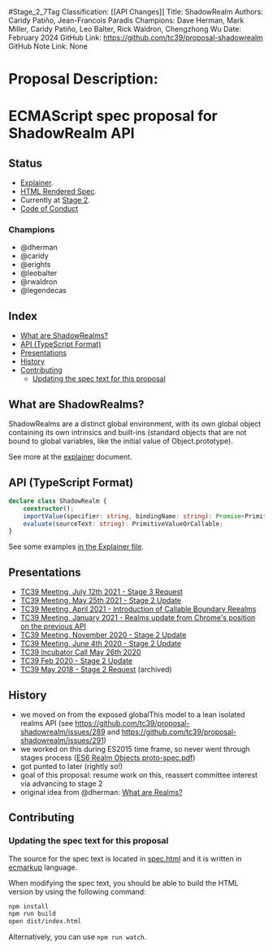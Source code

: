 #Stage_2_7Tag
Classification: [[API Changes]]
Title: ShadowRealm
Authors: Caridy Patiño, Jean-Francois Paradis
Champions: Dave Herman, Mark Miller, Caridy Patiño, Leo Balter, Rick Waldron, Chengzhong Wu
Date: February 2024
GitHub Link: https://github.com/tc39/proposal-shadowrealm
GitHub Note Link: None

# Proposal Description:
# ECMAScript spec proposal for ShadowRealm API

## <a name='Status'></a>Status

- [Explainer](explainer.md).
- [HTML Rendered Spec](https://tc39.es/proposal-shadowrealm/).
- Currently at [Stage 2](https://tc39.es/process-document/).
- [Code of Conduct](https://tc39.es/code-of-conduct/)

### <a name='Champions'></a>Champions

 * @dherman
 * @caridy
 * @erights
 * @leobalter
 * @rwaldron
 * @legendecas

## Index

* [What are ShadowRealms?](#WhatareRealms)
* [API (TypeScript Format)](#APITypeScriptFormat)
* [Presentations](#Presentations)
* [History](#History)
* [Contributing](#Contributing)
	* [Updating the spec text for this proposal](#Updatingthespectextforthisproposal)

## <a name='WhatareRealms'></a>What are ShadowRealms?

ShadowRealms are a distinct global environment, with its own global object containing its own intrinsics and built-ins (standard objects that are not bound to global variables, like the initial value of Object.prototype).

See more at the [explainer](explainer.md) document.

## <a name='APITypeScriptFormat'></a>API (TypeScript Format)

```ts
declare class ShadowRealm {
    constructor();
    importValue(specifier: string, bindingName: string): Promise<PrimitiveValueOrCallable>;
    evaluate(sourceText: string): PrimitiveValueOrCallable;
}
```

See some examples [in the Explainer file](explainer.md).

## <a name='Presentations'></a>Presentations

* [TC39 Meeting, July 12th 2021 - Stage 3 Request](https://docs.google.com/presentation/d/1MgrUnQH25gDVosKnH10n9n9msvrLkdaHI0taQgOWRcs)
* [TC39 Meeting, May 25th 2021 - Stage 2 Update](https://docs.google.com/presentation/d/1c-7nsjAUkdWYie5n1NlEr7_FxMXHyXjRFzsReLTm8S8)
* [TC39 Meeting, April 2021 - Introduction of Callable Boundary Reealms](https://docs.google.com/presentation/d/1VbfgfZgNCcWhPu-8JWd27hrL9jEfakWPSWPcJLa3SIw)
* [TC39 Meeting, January 2021 - Realms update from Chrome's position on the previous API](https://github.com/tc39/notes/blob/master/meetings/2021-01/jan-26.md#realms-update)
* [TC39 Meeting, November 2020 - Stage 2 Update](https://docs.google.com/presentation/d/1mKdez8FMbJ4QQ2KsOCMXOKVW6QoUnrNQf2cwsLy0MyI)
* [TC39 Meeting, June 4th 2020 - Stage 2 Update](https://docs.google.com/presentation/d/1TfVtfolisUrxAPflzm8wIhBBv_7ij3KLeqkfpdvpFiQ/edit?ts=5ed5d3e7)
* [TC39 Incubator Call May 26th 2020](https://docs.google.com/presentation/d/1FMQB8fu059zSJOtC3uOCbBCYiXAcvHojxzcDjoVQYAo/edit)
* [TC39 Feb 2020 - Stage 2 Update](https://docs.google.com/presentation/d/1umg2Kw18IlQyzrWwaQCAkeZ6xLTGZPPB6MtnI2LFzWE/edit)
* [TC39 May 2018 - Stage 2 Request](https://docs.google.com/presentation/d/1blHLQuB3B2eBpt_FbtLgqhT6Zdwi8YAv6xhxPNA_j0A/edit) (archived)

## <a name='History'></a>History

* we moved on from the exposed globalThis model to a lean isolated realms API (see https://github.com/tc39/proposal-shadowrealm/issues/289 and https://github.com/tc39/proposal-shadowrealm/issues/291)
* we worked on this during ES2015 time frame, so never went through stages process ([ES6 Realm Objects proto-spec.pdf](https://github.com/tc39/proposal-shadowrealm/files/717415/ES6.Realm.Objects.proto-spec.pdf))
* got punted to later (rightly so!)
* goal of this proposal: resume work on this, reassert committee interest via advancing to stage 2
* original idea from @dherman: [What are Realms?](https://gist.github.com/dherman/7568885)

## <a name='Contributing'></a>Contributing

### <a name='Updatingthespectextforthisproposal'></a>Updating the spec text for this proposal

The source for the spec text is located in [spec.html](spec.html) and it is written in
[ecmarkup](https://github.com/bterlson/ecmarkup) language.

When modifying the spec text, you should be able to build the HTML version by using the following command:

```bash
npm install
npm run build
open dist/index.html
```

Alternatively, you can use `npm run watch`.

